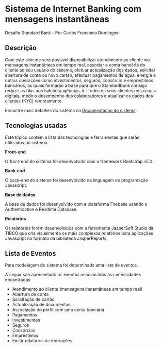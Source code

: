 # Sistema de Internet Banking com mensagens instantâneas
Desafio Standard Bank - Por Carlos Francisco Domingos

## Descrição
Com este sistema será possível disponibilizar atendimento ao cliente via mensagens instantâneas em tempo real, associar a conta bancária do cliente ao seu usuário do sistema, efetuar actualização dos dados, solicitar abertura de conta ou novo cartão, efectuar pagamentos de água, energia e outras operações como investimentos, seguros, consórcio e empréstimos bancários, os quais formarão a base para que o Standardbank consiga reduzir as filas nos balcões/agências, ter todos os seus clientes nos canais digitais, medir o desempenho dos colaboradores e atualizar os dados dos clientes (KYC) remotamente.

Encontre mais detalhes do sistema na [Documentação do sistema](https://docs.google.com/document/d/1Gwa3r9Nnco0zhl-sOhgPnIMP7qhxtTkC11Pg2LToeQA/edit?usp=sharing).

## Tecnologias usadas

Este tópico contém a lista das tecnologias e ferramentas que serão utilizados no sistema.

**Front-end**

O front-end do sistema foi desenvolvido com o framework Bootstrap v5.0.

**Back-end**

O back-end do sistema foi desenvolvido na linguagem de programação Javascript.

**Base de dados**

A base de dados foi desenvolvido com a plataforma Firebase usando o Authentication e Realtime Database.

**Relatórios**

Os relatórios foram desenvolvidos com a ferramenta JasperSoft Studio da TIBCO que cria visualmente os mais complexos relatórios para aplicações Javascript no formato da biblioteca JasperReports.

## Lista de Eventos
Para modelagem do sistema foi determinada uma lista de eventos.

A seguir são apresentado os eventos relacionados às necessidades encontradas:

- Atendimento ao cliente (mensagens instantâneas em tempo real)
- Abertura de conta
- Solicitação de cartão
- Actualização de documentos
- Associação do perfil com uma conta bancária
- Pagamentos
- Investimentos
- Seguros
- Consórcios
- Empréstimos
- Emitir relatórios de operações





